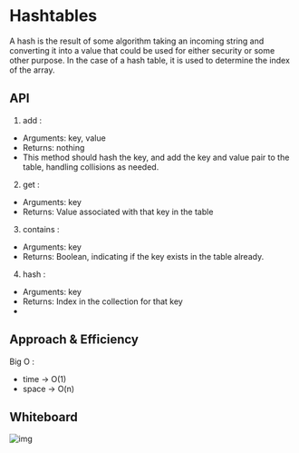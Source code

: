 # Hashtables
A hash is the result of some algorithm taking an incoming string and converting it into a value that could be used for either security or some other purpose. In the case of a hash table, it is used to determine the index of the array.
## API

1. add : 
- Arguments: key, value
- Returns: nothing
- This method should hash the key, and add the key and value pair to the table, handling collisions as needed.
2. get :
- Arguments: key
- Returns: Value associated with that key in the table
3. contains :
- Arguments: key
- Returns: Boolean, indicating if the key exists in the table already.
4. hash : 
- Arguments: key
- Returns: Index in the collection for that key
- 
## Approach & Efficiency
Big O :
- time -> O(1)
- space -> O(n)



## Whiteboard

![img]()
<br>
